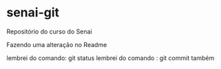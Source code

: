 # senai-git
Repositório do curso do Senai


Fazendo uma alteração no Readme


lembrei do comando: git status
lembrei do comando : git commit também
